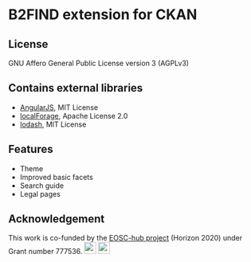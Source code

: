 # B2FIND extension for CKAN

## License
GNU Affero General Public License version 3 (AGPLv3)

## Contains external libraries
- [AngularJS](http://angularjs.org/), MIT License
- [localForage](https://mozilla.github.io/localForage), Apache License 2.0
- [lodash](https://lodash.com/), MIT License

## Features
- Theme
- Improved basic facets
- Search guide
- Legal pages

Acknowledgement
---------------

This work is co-funded by the [EOSC-hub project](http://eosc-hub.eu/) (Horizon 2020) under Grant number 777536.
<img src="https://wiki.eosc-hub.eu/download/attachments/1867786/eu%20logo.jpeg?version=1&modificationDate=1459256840098&api=v2" height="24">
<img src="https://wiki.eosc-hub.eu/download/attachments/18973612/eosc-hub-web.png?version=1&modificationDate=1516099993132&api=v2" height="24">
